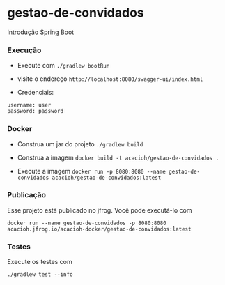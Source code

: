 # gestao-de-convidados
Introdução Spring Boot

### Execução

- Execute com `./gradlew bootRun`

- visite o endereço `http://localhost:8080/swagger-ui/index.html`

- Credenciais:
```
username: user
password: password  
```

### Docker

- Construa um jar do projeto
`./gradlew build`

- Construa a imagem
`docker build -t acacioh/gestao-de-convidados .`
  
- Execute a imagem
`docker run -p 8080:8080 --name gestao-de-convidados acacioh/gestao-de-convidados:latest`
  
### Publicação

Esse projeto está publicado no jfrog. Você pode executá-lo com

`docker run --name gestao-de-convidados -p 8080:8080 acacioh.jfrog.io/acacioh-docker/gestao-de-convidados:latest`

### Testes

Execute os testes com

`./gradlew test --info`
